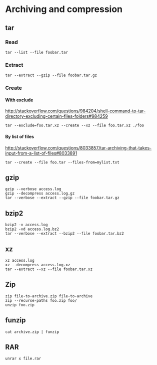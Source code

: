 <!-- -*- coding: utf-8; -*- -->

Archiving and compression
=========================

tar
---

### Read

    tar --list --file foobar.tar

### Extract

    tar --extract --gzip --file foobar.tar.gz

### Create

#### With exclude

<http://stackoverflow.com/questions/984204/shell-command-to-tar-directory-excluding-certain-files-folders#984259>

    tar --exclude=foo.tar.xz --create --xz --file foo.tar.xz ./foo

#### By list of files

<http://stackoverflow.com/questions/8033857/tar-archiving-that-takes-input-from-a-list-of-files#8033891>

    tar --create --file foo.tar --files-from=mylist.txt

gzip
----

    gzip --verbose access.log
    gzip --decompress access.log.gz
    tar --verbose --extract --gzip --file foobar.tar.gz

bzip2
-----

    bzip2 -v access.log
    bzip2 -vd access.log.bz2
    tar --verbose --extract --bzip2 --file foobar.tar.bz2

xz
--

    xz access.log
    xz --decompress access.log.xz
    tar --extract --xz --file foobar.tar.xz

Zip
---

    zip file-to-archive.zip file-to-archive
    zip --recurse-paths foo.zip foo/
    unzip foo.zip

funzip
------

    cat archive.zip | funzip

RAR
---

    unrar x file.rar
